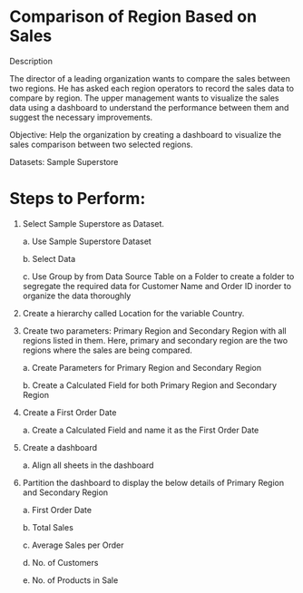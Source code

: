 # Comparison of Region Based on Sales

Description

The director of a leading organization wants to compare the sales between two regions. He has asked each region operators to record the sales data to compare by region. The upper management wants to visualize the sales data using a dashboard to understand the performance between them and suggest the necessary improvements.

 

Objective: Help the organization by creating a dashboard to visualize the sales comparison between two selected regions.

Datasets: Sample Superstore

 

#  Steps to Perform: 

1. Select Sample Superstore as Dataset.
   
   a. Use Sample Superstore Dataset
   
    b. Select Data
   
    c. Use Group by from Data Source Table on a Folder to create a folder to segregate the required data for Customer Name and Order ID inorder to organize the data thoroughly

2. Create a hierarchy called Location for the variable Country.
   
3. Create two parameters: Primary Region and Secondary Region with all regions listed in them. Here, primary and secondary region are the two regions where the sales are being compared.


   a. Create Parameters for Primary Region and Secondary Region


    b. Create a Calculated Field for both Primary Region and Secondary Region

5. Create a First Order Date

    a. Create a Calculated Field and name it as the First Order Date

7. Create a dashboard

    a. Align all sheets in the dashboard

9. Partition the dashboard to display the below details of Primary Region and Secondary Region

   a. First Order Date

   b. Total Sales

   c. Average Sales per Order

   d. No. of Customers

   e. No. of Products in Sale

